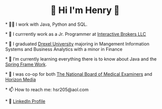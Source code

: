 <html>
<head>
<!--     <style>
        h2{text-align: center;}
    </style> -->
</head>
<body>
  <h1 align="center">👋 Hi I'm Henry 👋</h1>
  <p>* 👨‍💻 I work with Java, Python and SQL.</p>
  <p>* 🏦 I currrently work as a Jr. Programmer at <a href="https://www.interactivebrokers.com/en/index.php?f=1338&gclid=Cj0KCQiAmeKQBhDvARIsAHJ7mF6rm0LP-Xyz0wHYvQ46mumwF71STPR1E7mhRICWXM9tcfS2tluv3ZoaAqvdEALw_wcB">Interactive Brokers LLC</a></p>
  <p>* 🏫 I graduated <a href="https://drexel.edu/">Drexel University</a> majoring in Mangement Information Systems and Business Analytics with a minor in Finance</p>
  <p>* 🌱 I’m currently learning everything there is to know about Java and the <a href="https://spring.io/projects/spring-framework">Spring Frame Work</a>.</p>
  <p>* 🔭 I was co-op for both <a href="https://www.nbme.org/">The National Board of Medical Examiners</a> and <a href="https://www.horizonmedia.com/">Horizon Media</a></p>
  <p>* 📫 How to reach me: hsr205@aol.com</p>
  <p>* 👔 <a href="https://www.linkedin.com/in/henry-s-rothenberg/">LinkedIn Profile</a><p>
</body>
</html>




